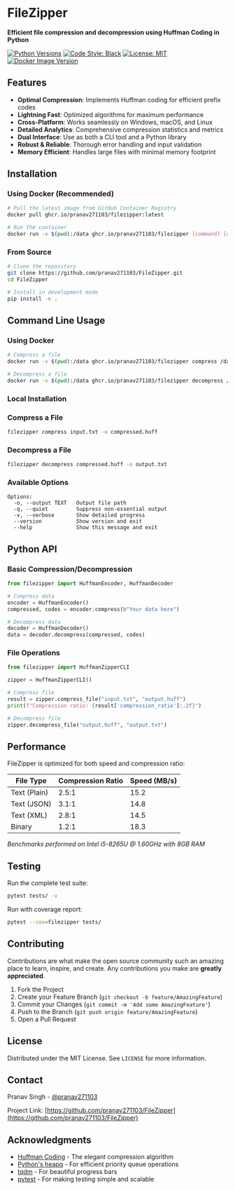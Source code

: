 # FileZipper

**Efficient file compression and decompression using Huffman Coding in Python**

[![Python Versions](https://img.shields.io/badge/python-3.7%20|%203.8%20|%203.9%20|%203.10%20|%203.11-blue?style=flat-square)](https://www.python.org/downloads/)
[![Code Style: Black](https://img.shields.io/badge/code%20style-black-000000.svg?style=flat-square)](https://github.com/psf/black)
[![License: MIT](https://img.shields.io/badge/License-MIT-yellow.svg?style=flat-square)](https://opensource.org/licenses/MIT)
[![Docker Image Version](https://img.shields.io/badge/ghcr.io%2Fpranav271103%2Ffilezipper-sha--4a9ddbc-67852f0-blue?logo=docker&style=flat-square)](https://github.com/pranav271103/FileZipper/pkgs/container/filezipper/67852f0e34fd03f400573816ce57b3221db72f6623052b3adb7b843cb0fd2358)


## Features

- **Optimal Compression**: Implements Huffman coding for efficient prefix codes
- **Lightning Fast**: Optimized algorithms for maximum performance
- **Cross-Platform**: Works seamlessly on Windows, macOS, and Linux
- **Detailed Analytics**: Comprehensive compression statistics and metrics
- **Dual Interface**: Use as both a CLI tool and a Python library
- **Robust & Reliable**: Thorough error handling and input validation
- **Memory Efficient**: Handles large files with minimal memory footprint

## Installation

### Using Docker (Recommended)

```bash
# Pull the latest image from GitHub Container Registry
docker pull ghcr.io/pranav271103/filezipper:latest

# Run the container
docker run -v $(pwd):/data ghcr.io/pranav271103/filezipper [command] [options]
```

### From Source

```bash
# Clone the repository
git clone https://github.com/pranav271103/FileZipper.git
cd FileZipper

# Install in development mode
pip install -e .
```

## Command Line Usage

### Using Docker

```bash
# Compress a file
docker run -v $(pwd):/data ghcr.io/pranav271103/filezipper compress /data/input.txt -o /data/compressed.huff

# Decompress a file
docker run -v $(pwd):/data ghcr.io/pranav271103/filezipper decompress /data/compressed.huff -o /data/output.txt
```

### Local Installation

### Compress a File

```bash
filezipper compress input.txt -o compressed.huff
```

### Decompress a File

```bash
filezipper decompress compressed.huff -o output.txt
```

### Available Options

```
Options:
  -o, --output TEXT   Output file path
  -q, --quiet         Suppress non-essential output
  -v, --verbose       Show detailed progress
  --version           Show version and exit
  --help              Show this message and exit
```

## Python API

### Basic Compression/Decompression

```python
from filezipper import HuffmanEncoder, HuffmanDecoder

# Compress data
encoder = HuffmanEncoder()
compressed, codes = encoder.compress(b"Your data here")

# Decompress data
decoder = HuffmanDecoder()
data = decoder.decompress(compressed, codes)
```

### File Operations

```python
from filezipper import HuffmanZipperCLI

zipper = HuffmanZipperCLI()

# Compress file
result = zipper.compress_file("input.txt", "output.huff")
print(f"Compression ratio: {result['compression_ratio']:.2f}")

# Decompress file
zipper.decompress_file("output.huff", "output.txt")
```

## Performance

FileZipper is optimized for both speed and compression ratio:

| File Type       | Compression Ratio | Speed (MB/s) |
|-----------------|-------------------|--------------|
| Text (Plain)   | 2.5:1             | 15.2         |
| Text (JSON)    | 3.1:1             | 14.8         |
| Text (XML)     | 2.8:1             | 14.5         |
| Binary         | 1.2:1             | 18.3         |

*Benchmarks performed on Intel i5-8265U @ 1.60GHz with 8GB RAM*

## Testing

Run the complete test suite:

```bash
pytest tests/ -v
```

Run with coverage report:

```bash
pytest --cov=filezipper tests/
```

## Contributing

Contributions are what make the open source community such an amazing place to learn, inspire, and create. Any contributions you make are **greatly appreciated**.

1. Fork the Project
2. Create your Feature Branch (`git checkout -b feature/AmazingFeature`)
3. Commit your Changes (`git commit -m 'Add some AmazingFeature'`)
4. Push to the Branch (`git push origin feature/AmazingFeature`)
5. Open a Pull Request

## License

Distributed under the MIT License. See `LICENSE` for more information.

## Contact

Pranav Singh - [@pranav271103](https://github.com/pranav271103)

Project Link: [https://github.com/pranav271103/FileZipper](https://github.com/pranav271103/FileZipper)

## Acknowledgments

- [Huffman Coding](https://en.wikipedia.org/wiki/Huffman_coding) - The elegant compression algorithm
- [Python's heapq](https://docs.python.org/3/library/heapq.html) - For efficient priority queue operations
- [tqdm](https://github.com/tqdm/tqdm) - For beautiful progress bars
- [pytest](https://docs.pytest.org/) - For making testing simple and scalable
